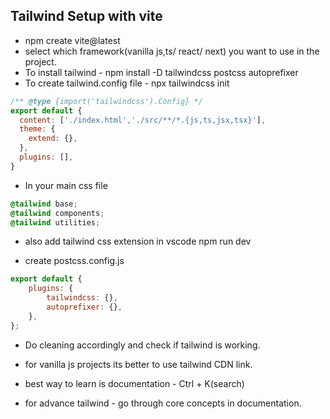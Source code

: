 ## Tailwind Setup with vite
- npm create vite@latest <projectname>
- select which framework(vanilla js,ts/ react/ next) you want to use in the project.
- To install tailwind - npm install -D tailwindcss postcss autoprefixer
- To create tailwind.config file - npx tailwindcss init

```js
/** @type {import('tailwindcss').Config} */
export default {
  content: ['./index.html','./src/**/*.{js,ts,jsx,tsx}'],
  theme: {
    extend: {},
  },
  plugins: [],
}

```

- In your main css file
```css
@tailwind base;
@tailwind components;
@tailwind utilities;
```
- also add tailwind css extension in vscode
npm run dev

- create postcss.config.js
```js
export default {
    plugins: {
        tailwindcss: {},
        autoprefixer: {},
    },
};

```

- Do cleaning accordingly and check if tailwind is working.
- for vanilla js projects its better to use tailwind CDN link.

- best way to learn is documentation - Ctrl + K(search)
- for advance tailwind - go through core concepts in documentation.
